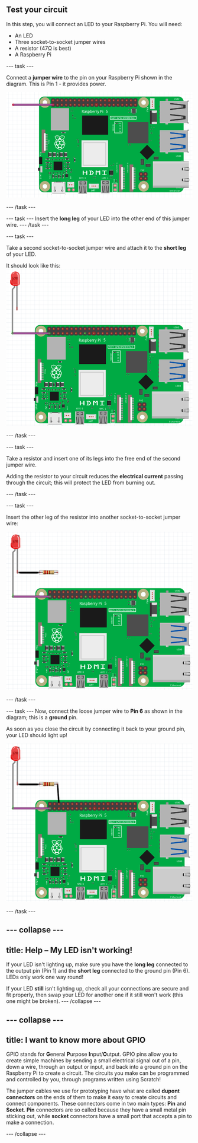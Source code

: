 ## Test your circuit

In this step, you will connect an LED to your Raspberry Pi. You will need:

- An LED
- Three socket-to-socket jumper wires
- A resistor (47Ω is best)
- A Raspberry Pi


--- task ---

Connect a **jumper wire** to the pin on your Raspberry Pi shown in the diagram. This is Pin 1 - it provides power.

![Circuit diagram of a jumper wire connected to 3V3 on a Raspberry Pi.](images/Pi_jumper_Test1.png)

--- /task ---

--- task --- Insert the **long leg** of your LED into the other end of this jumper wire. --- /task ---

--- task ---

Take a second socket-to-socket jumper wire and attach it to the **short leg** of your LED.

It should look like this: ![Circuit diagram of a jumper wire with an LED wired in series to 3V3 on a Raspberry Pi.](images/Pi_LED_test2.png)

--- /task ---

--- task ---

Take a resistor and insert one of its legs into the free end of the second jumper wire.

Adding the resistor to your circuit reduces the **electrical current** passing through the circuit; this will protect the LED from burning out.

--- /task ---

--- task ---

Insert the other leg of the resistor into another socket-to-socket jumper wire:

![Circuit diagram of a jumper wire with a resistor and LED wired in series to 3V3 on a Raspberry Pi.](images/Pi_resistor_test3.png)

--- /task ---

--- task --- Now, connect the loose jumper wire to **Pin 6** as shown in the diagram; this is a **ground** pin.

As soon as you close the circuit by connecting it back to your ground pin, your LED should light up!

![Circuit diagram of a completed circuit with a jumper wire with a resistor and LED wired in series to 3V3 on a Raspberry Pi.](images/Pi_1_complete.png)

--- /task ---

--- collapse ---
---
title: Help – My LED isn't working!
---
If your LED isn't lighting up, make sure you have the **long leg** connected to the output pin (Pin 1) and the **short leg** connected to the ground pin (Pin 6). LEDs only work one way round!

If your LED **still** isn't lighting up, check all your connections are secure and fit properly, then swap your LED for another one if it still won't work (this one might be broken). --- /collapse ---


--- collapse ---
---
title: I want to know more about GPIO
---

GPIO stands for **G**eneral **P**urpose **I**nput/**O**utput. GPIO pins allow you to create simple machines by sending a small electrical signal out of a pin, down a wire, through an output or input, and back into a ground pin on the Raspberry Pi to create a circuit. The circuits you make can be programmed and controlled by you, through programs written using Scratch!

The jumper cables we use for prototyping have what are called **dupont connectors** on the ends of them to make it easy to create circuits and connect components. These connectors come in two main types: **Pin** and **Socket**. **Pin** connectors are so called because they have a small metal pin sticking out, while **socket** connectors have a small port that accepts a pin to make a connection.

--- /collapse ---